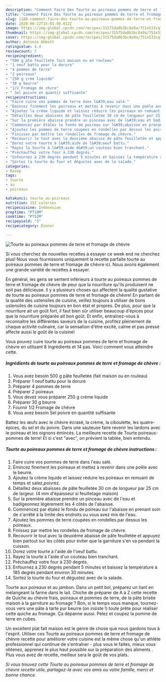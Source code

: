 ```yaml
---
description: "Comment Faire Des Tourte au poireaux pommes de terre et fromage de chèvre"
title: "Comment Faire Des Tourte au poireaux pommes de terre et fromage de chèvre"
slug: 1188-comment-faire-des-tourte-au-poireaux-pommes-de-terre-et-fromage-de-chevre
date: 2020-06-22T15:01:50.012Z
image: https://img-global.cpcdn.com/recipes/31575da8b3bc8a9a/751x532cq70/tourte-au-poireaux-pommes-de-terre-et-fromage-de-chevre-photo-principale-de-la-recette.jpg
thumbnail: https://img-global.cpcdn.com/recipes/31575da8b3bc8a9a/751x532cq70/tourte-au-poireaux-pommes-de-terre-et-fromage-de-chevre-photo-principale-de-la-recette.jpg
cover: https://img-global.cpcdn.com/recipes/31575da8b3bc8a9a/751x532cq70/tourte-au-poireaux-pommes-de-terre-et-fromage-de-chevre-photo-principale-de-la-recette.jpg
author: Antonio Abbott
ratingvalue: 4.4
reviewcount: 7
recipeingredient:
- "500 g pte feuillete fait maison ou en rouleau"
- "1 oeuf battu pour la dorure"
- "4 pommes de terre"
- "2 poireaux"
- "250 g crme liquide"
- "30 g beurre"
- "1/2 Fromage de chvre"
- " Sel poivre en quantit suffisante"
recipeinstructions:
- "Faire cuire vos pommes de terre dans l&#39;eau salé."
- "Émincez finement les poireaux et mettez à revenir dans une poêle avec le beurre."
- "Ajoutez la crème liquide et laissez réduire les poireaux en remuant de temps et salez,poivrez."
- "Détaillez deux abaisses de pâte feuilletée 30 cm de longueur par 25 cm de largeur. (4 mm d&#39;épaisseur si feuilletage maison)"
- "Sur la première abaisse prendre un pinceau avec de l&#39;eau et badigeonnez légèrement les 4 côtés de l&#39;abaisse."
- "Commencez par étalez le fondu de poireau sur l&#39;abaisse en prenant soin de s&#39;arrêté à la limite des endroits ou vous avez mis de l&#39;eau."
- "Ajoutez les pommes de terre coupées en rondelles par dessus les poireaux."
- "Finissez par mettre les rondelles de fromage de chèvre."
- "Recouvrir le tout avec la deuxième abaisse de pâte feuilletée et appuyez bien partout sur les côtés pour éviter que la garniture s&#39;en va pendant la cuisson."
- "Dorez votre tourte à l&#39;aide de l&#39;oeuf battu."
- "Rayez la tourte à l&#39;aide d&#39;un couteau bien tranchant."
- "Préchauffez votre four à 230 degrés."
- "Enfournez à 230 degrés pendant 5 minutes et baissez la température à 185 degrés pendant environ 30 minutes."
- "Sortez la tourte du four et dégustez avec de la salade."
categories:
- Resep
tags:
- tourte
- au
- poireaux

katakunci: tourte au poireaux 
nutrition: 152 calories
recipecuisine: Indonesian
preptime: "PT19M"
cooktime: "PT52M"
recipeyield: "3"
recipecategory: Dinner

---
```



![Tourte au poireaux pommes de terre et fromage de chèvre](https://img-global.cpcdn.com/recipes/31575da8b3bc8a9a/751x532cq70/tourte-au-poireaux-pommes-de-terre-et-fromage-de-chevre-photo-principale-de-la-recette.jpg)

Si vous cherchez de nouvelles recettes à essayer ce week end ne cherchez plus! Nous vous fournissons uniquement la recette parfaite tourte au poireaux pommes de terre et fromage de chèvre ici. Nous avons également une grande variété de recettes à essayer.

En général, les gens se sentent inférieurs à tourte au poireaux pommes de terre et fromage de chèvre de peur que la nourriture qu'ils produisent ne soit pas délicieuse. Il y a plusieurs choses qui affectent la qualité gustative de tourte au poireaux pommes de terre et fromage de chèvre! En partant de la qualité des ustensiles de cuisine, veillez toujours à utiliser de bons ustensiles de cuisine toujours en bon état et propres. De plus, pour que la nourriture ait un goût fort, il faut bien sûr utiliser beaucoup d'épices pour que la nourriture préparée ait bon goût. Et enfin, entraînez-vous à reconnaître les différentes saveurs de la cuisine, profitez pleinement de chaque activité culinaire, car la sensation d'être excité, calme et pas pressé affecte aussi le goût de la cuisine!

<!--inarticleads1-->

Vous pouvez cuire tourte au poireaux pommes de terre et fromage de chèvre en utilisant 8 Ingrédients et 14 pas. Voici comment vous atteindre cette.

##### Ingrédients de tourte au poireaux pommes de terre et fromage de chèvre :

1. Vous avez besoin 500 g pâte feuilletée (fait maison ou en rouleau)
1. Préparer 1 oeuf battu pour la dorure
1. Préparer 4 pommes de terre
1. Préparer 2 poireaux
1. Vous devez vous préparer 250 g crème liquide
1. Préparer 30 g beurre
1. Fournir 1/2 Fromage de chèvre
1. Vous avez besoin  Sel poivre en quantité suffisante


Battez les œufs avec le chèvre écrasé, la crème, la ciboulette, les quatre-épices, du sel et du poivre. Dans une sauteuse faire revenir les lardons avec le poireau et les oignons émincés. La meilleure recette de Tourte poireaux-pommes de terre! Et si c&#39;est &#34;avec&#34;, on prévient la tablée, bien entendu. 

<!--inarticleads2-->

##### Tourte au poireaux pommes de terre et fromage de chèvre instructions :

1. Faire cuire vos pommes de terre dans l&#39;eau salé.
1. Émincez finement les poireaux et mettez à revenir dans une poêle avec le beurre.
1. Ajoutez la crème liquide et laissez réduire les poireaux en remuant de temps et salez,poivrez.
1. Détaillez deux abaisses de pâte feuilletée 30 cm de longueur par 25 cm de largeur. (4 mm d&#39;épaisseur si feuilletage maison)
1. Sur la première abaisse prendre un pinceau avec de l&#39;eau et badigeonnez légèrement les 4 côtés de l&#39;abaisse.
1. Commencez par étalez le fondu de poireau sur l&#39;abaisse en prenant soin de s&#39;arrêté à la limite des endroits ou vous avez mis de l&#39;eau.
1. Ajoutez les pommes de terre coupées en rondelles par dessus les poireaux.
1. Finissez par mettre les rondelles de fromage de chèvre.
1. Recouvrir le tout avec la deuxième abaisse de pâte feuilletée et appuyez bien partout sur les côtés pour éviter que la garniture s&#39;en va pendant la cuisson.
1. Dorez votre tourte à l&#39;aide de l&#39;oeuf battu.
1. Rayez la tourte à l&#39;aide d&#39;un couteau bien tranchant.
1. Préchauffez votre four à 230 degrés.
1. Enfournez à 230 degrés pendant 5 minutes et baissez la température à 185 degrés pendant environ 30 minutes.
1. Sortez la tourte du four et dégustez avec de la salade.


Tourte aux poireaux et au jambon. Dans un petit bol, préparez un liant en mélangeant la farine dans le lait. Chiche de préparer de A à Z cette recette de Quiche au chèvre frais, poireaux et pommes de terre, de la pâte brisée maison à la garniture au fromage ? Bon, si le temps vous manque, tournez-vous vers une pâte à tarte pur beurre (on insiste !) toute prête pour réaliser cette quiche au fromage. Ça dépanne aussi. Pelez et coupez la pomme de terre en cubes. 

<!--inarticleads1-->

<p>
Un excellent plat fait maison est le genre de chose que nous gardons tous à l'esprit. Utiliser ces Tourte au poireaux pommes de terre et fromage de chèvre recette pour améliorer votre cuisine est la même chose qu'un athlète professionnel qui continue de s'entraîner - plus vous le faites, mieux vous obtenez, apprenez le plus haut possible sur la préparation des aliments . Plus vous avez de recette, meilleur sera le goût de vos plats.
</p>

<p>
<i>Si vous trouvez cette Tourte au poireaux pommes de terre et fromage de chèvre recette utile, partagez-la avec vos amis ou votre famille, merci et bonne chance.</i>
</p>

